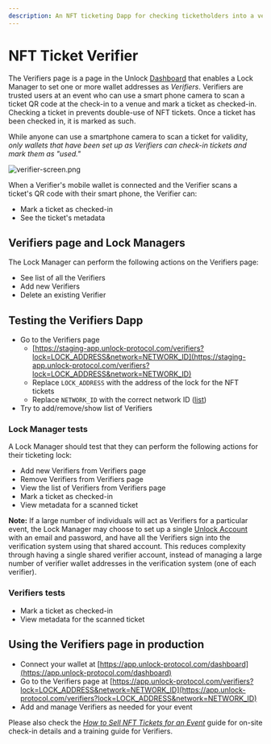 ```yaml
---
description: An NFT ticketing Dapp for checking ticketholders into a venue at an event.
---
```


# NFT Ticket Verifier

The Verifiers page is a page in the Unlock [Dashboard](/basics/new-to-unlock/deploying-a-lock) that enables a Lock Manager to set one or more wallet addresses as *Verifiers*. Verifiers are trusted users at an event who can use a smart phone camera to scan a ticket QR code at the check-in to a venue and mark a ticket as checked-in. Checking a ticket in prevents double-use of NFT tickets. Once a ticket has been checked in, it is marked as such. 

While anyone can use a smartphone camera to scan a ticket for validity, *only wallets that have been set up as Verifiers can check-in tickets and mark them as "used."*

![verifier-screen.png](/img/more/verifier-screen.png)

When a Verifier's mobile wallet is connected and the Verifier scans a ticket's QR code with their smart phone, the Verifier can:

- Mark a ticket as checked-in
- See the ticket's metadata

## Verifiers page and Lock Managers

The Lock Manager can perform the following actions on the Verifiers page: 

- See list of all the Verifiers
- Add new Verifiers
- Delete an existing Verifier

## Testing the Verifiers Dapp

- Go to the Verifiers page
    - [https://staging-app.unlock-protocol.com/verifiers?lock=LOCK_ADDRESS&network=NETWORK_ID](https://staging-app.unlock-protocol.com/verifiers?lock=LOCK_ADDRESS&network=NETWORK_ID)
    - Replace `LOCK_ADDRESS` with the address of the lock for the NFT tickets
    - Replace `NETWORK_ID` with the correct network ID ([list](https://docs.unlock-protocol.com/core-protocol/unlock/networks/))
- Try to add/remove/show list of Verifiers

### Lock Manager tests

A Lock Manager should test that they can perform the following actions for their ticketing lock:
- Add new Verifiers from Verifiers page
- Remove Verifiers from Verifiers page
- View the list of Verifiers from Verifiers page
- Mark a ticket as checked-in
- View metadata for a scanned ticket

**Note:** If a large number of individuals will act as Verifiers for a particular event, the Lock Manager may choose to set up a single [Unlock Account](https://docs.unlock-protocol.com/basics/new-to-unlock/unlock-accounts) with an email and password, and have all the Verifiers sign into the verification system using that shared account. This reduces complexity through having a single shared verifier account, instead of managing a large number of verifier wallet addresses in the verification system (one of each verifier).

### Verifiers tests

- Mark a ticket as checked-in
- View metadata for the scanned ticket

## Using the Verifiers page in production

- Connect your wallet at [https://app.unlock-protocol.com/dashboard](https://app.unlock-protocol.com/dashboard)
- Go to the Verifiers page at [https://app.unlock-protocol.com/verifiers?lock=LOCK_ADDRESS&network=NETWORK_ID](https://app.unlock-protocol.com/verifiers?lock=LOCK_ADDRESS&network=NETWORK_ID)
- Add and manage Verifiers as needed for your event

Please also check the *[How to Sell NFT Tickets for an Event](https://unlock-protocol.com/guides/how-to-sell-nft-tickets-for-an-event/)* guide for on-site check-in details and a training guide for Verifiers.
